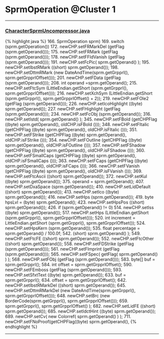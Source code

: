 # SprmOperation @Cluster 1

***

### [CharacterSprmUncompressor.java](https://searchcode.com/codesearch/view/97384370/)
{% highlight java %}
166.                                   SprmOperation sprm)
169. switch (sprm.getOperation())
172.     newCHP.setFRMarkDel (getFlag (sprm.getOperand()));
175.     newCHP.setFRMark (getFlag (sprm.getOperand()));
178.     newCHP.setFFldVanish (getFlag (sprm.getOperand()));
191.         newCHP.setFcPic( sprm.getOperand() );
195.     newCHP.setIbstRMark ((short) sprm.getOperand());
198.     newCHP.setDttmRMark (new DateAndTime(sprm.getGrpprl(), sprm.getGrpprlOffset()));
201.     newCHP.setFData (getFlag (sprm.getOperand()));
208.     int operand =sprm.getOperand();
215.     newCHP.setFtcSym (LittleEndian.getShort (sprm.getGrpprl(), sprm.getGrpprlOffset()));
216.     newCHP.setXchSym (LittleEndian.getShort (sprm.getGrpprl(), sprm.getGrpprlOffset() + 2));
219.     newCHP.setFOle2 (getFlag (sprm.getOperand()));
226.     newCHP.setIcoHighlight ((byte) sprm.getOperand());
227.     newCHP.setFHighlight (getFlag (sprm.getOperand()));
234.     newCHP.setFcObj (sprm.getOperand());
316.         newCHP.setIstd( sprm.getOperand() );
345.     newCHP.setFBold (getCHPFlag ((byte) sprm.getOperand(), oldCHP.isFBold ()));
348.     newCHP.setFItalic (getCHPFlag ((byte) sprm.getOperand(), oldCHP.isFItalic ()));
351.     newCHP.setFStrike (getCHPFlag ((byte) sprm.getOperand(), oldCHP.isFStrike ()));
354.     newCHP.setFOutline (getCHPFlag ((byte) sprm.getOperand(), oldCHP.isFOutline ()));
357.     newCHP.setFShadow (getCHPFlag ((byte) sprm.getOperand(), oldCHP.isFShadow ()));
360.     newCHP.setFSmallCaps (getCHPFlag ((byte) sprm.getOperand(), oldCHP.isFSmallCaps ()));
363.     newCHP.setFCaps (getCHPFlag ((byte) sprm.getOperand(), oldCHP.isFCaps ()));
366.     newCHP.setFVanish (getCHPFlag ((byte) sprm.getOperand(), oldCHP.isFVanish ()));
369.     newCHP.setFtcAscii ((short) sprm.getOperand());
372.     newCHP.setKul ((byte) sprm.getOperand());
375.     operand = sprm.getOperand();
407.     newCHP.setDxaSpace (sprm.getOperand());
410.     newCHP.setLidDefault ((short) sprm.getOperand());
413.     newCHP.setIco ((byte) sprm.getOperand());
416.     newCHP.setHps (sprm.getOperand());
419.     byte hpsLvl = (byte) sprm.getOperand();
423.     newCHP.setHpsPos ((short) sprm.getOperand());
426.     if (sprm.getOperand() != 0)
514.     newCHP.setIss ((byte) sprm.getOperand());
517.     newCHP.setHps (LittleEndian.getShort (sprm.getGrpprl(), sprm.getGrpprlOffset()));
520.     int increment = LittleEndian.getShort (sprm.getGrpprl(), sprm.getGrpprlOffset());
524.     newCHP.setHpsKern (sprm.getOperand());
535.         float percentage = sprm.getOperand() / 100.0f;
542.                 (short) sprm.getOperand() );
549.     newCHP.setFtcFE ((short) sprm.getOperand());
552.     newCHP.setFtcOther ((short) sprm.getOperand());
558.     newCHP.setFDStrike (getFlag (sprm.getOperand()));
561.     newCHP.setFImprint (getFlag (sprm.getOperand()));
565.         newCHP.setFSpec( getFlag( sprm.getOperand() ) );
568.     newCHP.setFObj (getFlag (sprm.getOperand()));
583.         byte[] buf = sprm.getGrpprl();
584.         int offset = sprm.getGrpprlOffset();
590.     newCHP.setFEmboss (getFlag (sprm.getOperand()));
593.     newCHP.setSfxtText ((byte) sprm.getOperand());
633.         buf = sprm.getGrpprl();
634.         offset = sprm.getGrpprlOffset();
642.     newCHP.setIbstRMarkDel ((short) sprm.getOperand());
645.     newCHP.setDttmRMarkDel (new DateAndTime(sprm.getGrpprl(), sprm.getGrpprlOffset()));
648.     newCHP.setBrc (new BorderCode(sprm.getGrpprl(), sprm.getGrpprlOffset()));
659.                 sprm.getGrpprl(), sprm.getGrpprlOffset() );
682.     newCHP.setLidFE ((short) sprm.getOperand());
685.     newCHP.setIdctHint ((byte) sprm.getOperand());
689.         newCHP.setCv( new Colorref( sprm.getOperand() ) );
711.   newCHP.setFNoProof(getCHPFlag((byte) sprm.getOperand(),
{% endhighlight %}

***

